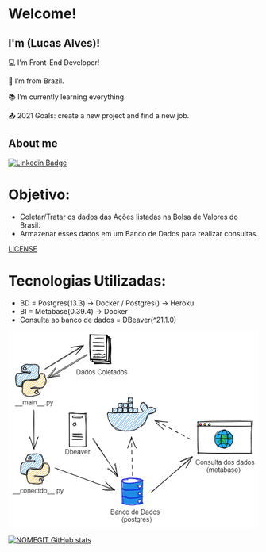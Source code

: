 # Welcome!

## I'm (Lucas Alves)!

:computer: I'm Front-End Developer!

:house_with_garden: I’m from Brazil.

:books: I’m currently learning everything.

:outbox_tray: 2021 Goals: create a new project and find a new job.

## About me

[![Linkedin Badge](https://img.shields.io/badge/-LinkedIn-blue?style=flat-square&logo=Linkedin&logoColor=white&link=https://www.linkedin.com/in/lucasalves-ast/)](https://www.linkedin.com/in/lucasalves-ast/)

# Objetivo:

- Coletar/Tratar os dados das Ações listadas na Bolsa de Valores do Brasil.
- Armazenar esses dados em um Banco de Dados para realizar consultas.

[ LICENSE ](https://github.com/Prog-LucasAlves/dados_financeiros_b3/blob/master/LICENSE)

# Tecnologias Utilizadas:

- BD = Postgres(13.3) -> Docker / Postgres() -> Heroku
- BI = Metabase(0.39.4) -> Docker
- Consulta ao banco de dados = DBeaver(^21.1.0)

![ ](https://github.com/Prog-LucasAlves/dados_financeiros_b3/blob/master/image/img01.png)

[![NOMEGIT GitHub stats](https://github-readme-stats.vercel.app/api?username=Prog-LucasAlves)](https://github.com/Prog-LucasAlves/github-readme-stats)

